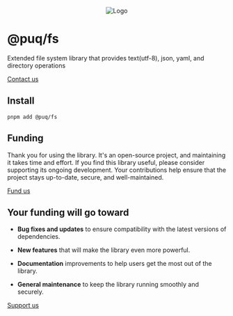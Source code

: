<p align="center"> <img src="https://beemood.github.io/libs/fs/assets/favicon.png" alt="Logo" /> </p>

# @puq/fs

Extended file system library that provides text(utf-8), json, yaml, and directory operations

[Contact us](mailto:robert.brightline@gmail.com?subject=@puq/fs)

## Install

`pnpm add @puq/fs`

## Funding

Thank you for using the library. It's an open-source project, and maintaining it takes time and effort. If you find this library useful, please consider supporting its ongoing development. Your contributions help ensure that the project stays up-to-date, secure, and well-maintained.

[Fund us](https://cash.app/$puqlib)

## Your funding will go toward

- **Bug fixes and updates** to ensure compatibility with the latest versions of dependencies.

- **New features** that will make the library even more powerful.

- **Documentation** improvements to help users get the most out of the library.

- **General maintenance** to keep the library running smoothly and securely.

[Support us](https://cash.app/$puqlib)
